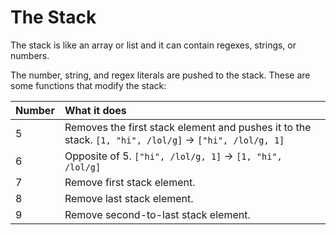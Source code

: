 # The Stack
The stack is like an array or list and it can contain regexes, strings, or numbers.

The number, string, and regex literals are pushed to the stack. These are some functions that modify the stack:

| Number | What it does |
|:---|:---|
| 5 | Removes the first stack element and pushes it to the stack. `[1, "hi", /lol/g]` → `["hi", /lol/g, 1]` |
| 6 | Opposite of 5. `["hi", /lol/g, 1]` → `[1, "hi", /lol/g]` |
| 7 | Remove first stack element. |
| 8 | Remove last stack element. |
| 9 | Remove second-to-last stack element. |
